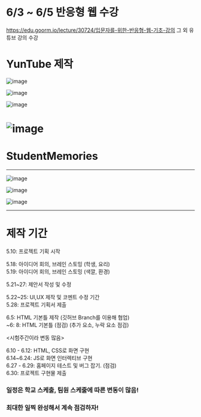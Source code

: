 # 6/3 ~ 6/5 반응형 웹 수강

https://edu.goorm.io/lecture/30724/입문자를-위한-반응형-웹-기초-강의
그 외 유튜브 강의 수강

# YunTube 제작

![image](https://user-images.githubusercontent.com/87300199/172060331-1adbd28f-504a-43ad-9c74-0d87e8807f3f.png)

![image](https://user-images.githubusercontent.com/87300199/172060344-771af9f0-3f6a-4495-ad14-2a900eaed6d7.png)

![image](https://user-images.githubusercontent.com/87300199/172060349-eaa78485-7144-4579-9e5a-db7a2d3474c7.png)

![image](https://user-images.githubusercontent.com/87300199/172060361-95fbdbb8-1a35-467e-8a94-06fbbe27eea4.png)
=======
# StudentMemories

----

![image](https://user-images.githubusercontent.com/87300199/172023981-539484ce-0ac1-4adc-ad43-2cc035c77ef6.png)

![image](https://user-images.githubusercontent.com/87300199/172024011-2776f815-bd7e-42b4-9c24-3fe594ab0a3d.png)

![image](https://user-images.githubusercontent.com/87300199/172023991-fdab760e-a909-4416-901b-223ee986d953.png)

----

# 제작 기간

5.10: 프로젝트 기획 시작 </br>

5.18: 아이디어 회의, 브레인 스토밍 (학생, 요리)</br>
5.19: 아이디어 회의, 브레인 스토밍 (색깔, 환경)</br>

5.21~27: 제안서 작성 및 수정</br>

5.22~25: UI,UX 제작 및 코멘트 수정 기간</br>
5.28: 프로젝트 기획서 제출</br>

6.5: HTML 기본틀 제작 (깃허브 Branch를 이용해 협업)</br>
~6: 8: HTML 기본틀 (점검) (추가 요소, 누락 요소 점검)</br>

<시험주간이라 변동 많음>

6.10 - 6.12: HTML, CSS로 화면 구현</br>
6.14~6.24: JS로 화면 인터렉티브 구현</br>
6.27 - 6.29: 홈페이지 테스트 및 버그 잡기. (점검)</br>
6.30: 프로젝트 구현물 제출</br>

### 일정은 학교 스케출, 팀원 스케줄에 따른 변동이 많음!


### 최대한 일찍 완성해서 계속 점검하자!

